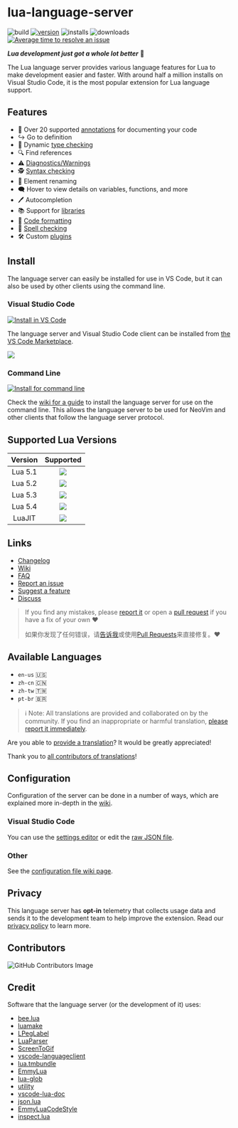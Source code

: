 # lua-language-server

![build](https://github.com/sumneko/lua-language-server/workflows/build/badge.svg)
[![version](https://vsmarketplacebadges.dev/version-short/sumneko.lua.svg)](https://marketplace.visualstudio.com/items?itemName=sumneko.lua)
![installs](https://vsmarketplacebadges.dev/installs-short/sumneko.lua.svg)
![downloads](https://vsmarketplacebadges.dev/downloads-short/sumneko.lua.svg)
[![Average time to resolve an issue](https://isitmaintained.com/badge/resolution/sumneko/lua-language-server.svg)](https://github.com/sumneko/lua-language-server/issues "Average time to resolve an issue")


***Lua development just got a whole lot better*** 🧠

The Lua language server provides various language features for Lua to make development easier and faster. With around half a million installs on Visual Studio Code, it is the most popular extension for Lua language support.

## Features

- 📄 Over 20 supported [annotations](https://github.com/sumneko/lua-language-server/wiki/Annotations) for documenting your code
- ↪ Go to definition
- 🦺 Dynamic [type checking](https://github.com/sumneko/lua-language-server/wiki/Type-Checking)
- 🔍 Find references
- ⚠️ [Diagnostics/Warnings](https://github.com/sumneko/lua-language-server/wiki/Diagnostics)
- 🕵️ [Syntax checking](https://github.com/sumneko/lua-language-server/wiki/Syntax-Errors)
- 📝 Element renaming
- 🗨️ Hover to view details on variables, functions, and more
- 🖊️ Autocompletion
- 📚 Support for [libraries](https://github.com/sumneko/lua-language-server/wiki/Libraries)
- 💅 [Code formatting](https://github.com/sumneko/lua-language-server/wiki/Formatter)
- 💬 [Spell checking](https://github.com/sumneko/lua-language-server/wiki/Formatter)
- 🛠️ Custom [plugins](https://github.com/sumneko/lua-language-server/wiki/Plugins)

## Install

The language server can easily be installed for use in VS Code, but it can also be used by other clients using the command line.

### Visual Studio Code
[![Install in VS Code](https://img.shields.io/badge/Install%20For-VS%20Code-blue?style=for-the-badge&logo=visualstudiocode "Install in VS Code")](https://marketplace.visualstudio.com/items?itemName=sumneko.lua)

The language server and Visual Studio Code client can be installed from [the VS Code Marketplace](https://marketplace.visualstudio.com/items?itemName=sumneko.lua).

![](https://github.com/sumneko/vscode-lua/raw/master/images//Install%20In%20VSCode.gif)

### Command Line
[![Install for command line](https://img.shields.io/badge/Install%20For-Command%20Line-blue?style=for-the-badge&logo=windowsterminal "Install for command line")](https://github.com/sumneko/lua-language-server/wiki/Getting-Started#command-line)

Check the [wiki for a guide](https://github.com/sumneko/lua-language-server/wiki/Getting-Started#command-line) to install the language server for use on the command line. This allows the language server to be used for NeoVim and other clients that follow the language server protocol.

## Supported Lua Versions
| Version |    Supported   |
| :-----: | :------------: |
| Lua 5.1 | ![][checkmark] |
| Lua 5.2 | ![][checkmark] |
| Lua 5.3 | ![][checkmark] |
| Lua 5.4 | ![][checkmark] |
| LuaJIT  | ![][checkmark] |

## Links
- [Changelog](https://github.com/sumneko/lua-language-server/blob/master/changelog.md)
- [Wiki](https://github.com/sumneko/lua-language-server/wiki)
- [FAQ](https://github.com/sumneko/lua-language-server/wiki/FAQ)
- [Report an issue][issues]
- [Suggest a feature][issues]
- [Discuss](https://github.com/sumneko/lua-language-server/discussions)

> If you find any mistakes, please [report it][issues] or open a [pull request][pulls] if you have a fix of your own ❤️
>
> 如果你发现了任何错误，请[告诉我][issues]或使用[Pull Requests][pulls]来直接修复。❤️

[issues]: https://github.com/sumneko/lua-language-server/issues
[pulls]: https://github.com/sumneko/lua-language-server/pulls

## Available Languages

- `en-us` 🇺🇸
- `zh-cn` 🇨🇳
- `zh-tw` 🇹🇼
- `pt-br` 🇧🇷


> ℹ Note: All translations are provided and collaborated on by the community. If you find an inappropriate or harmful translation, [please report it immediately](https://github.com/sumneko/lua-language-server/issues).

Are you able to [provide a translation](https://github.com/sumneko/lua-language-server/wiki/Translations)? It would be greatly appreciated!

Thank you to [all contributors of translations](https://github.com/sumneko/lua-language-server/commits/master/locale)!

[en-US]: https://github.com/sumneko/lua-language-server/tree/master/locale/en-us

## Configuration
Configuration of the server can be done in a number of ways, which are explained more in-depth in the [wiki](https://github.com/sumneko/lua-language-server/wiki/Configuration-File).

### Visual Studio Code
You can use the [settings editor](https://code.visualstudio.com/docs/getstarted/settings#_settings-editor) or edit the [raw JSON file](https://code.visualstudio.com/docs/getstarted/settings#_settingsjson).

### Other
See the [configuration file wiki page](https://github.com/sumneko/lua-language-server/wiki/Configuration-File).


## Privacy
This language server has **opt-in** telemetry that collects usage data and sends it to the development team to help improve the extension. Read our [privacy policy](https://github.com/sumneko/lua-language-server/wiki/Home#privacy) to learn more.


## Contributors
![GitHub Contributors Image](https://contrib.rocks/image?repo=sumneko/lua-language-server)

## Credit
Software that the language server (or the development of it) uses:

* [bee.lua](https://github.com/actboy168/bee.lua)
* [luamake](https://github.com/actboy168/luamake)
* [LPegLabel](https://github.com/sqmedeiros/lpeglabel)
* [LuaParser](https://github.com/sumneko/LuaParser)
* [ScreenToGif](https://github.com/NickeManarin/ScreenToGif)
* [vscode-languageclient](https://github.com/microsoft/vscode-languageserver-node)
* [lua.tmbundle](https://github.com/textmate/lua.tmbundle)
* [EmmyLua](https://emmylua.github.io)
* [lua-glob](https://github.com/sumneko/lua-glob)
* [utility](https://github.com/sumneko/utility)
* [vscode-lua-doc](https://github.com/actboy168/vscode-lua-doc)
* [json.lua](https://github.com/actboy168/json.lua)
* [EmmyLuaCodeStyle](https://github.com/CppCXY/EmmyLuaCodeStyle)
* [inspect.lua](https://github.com/kikito/inspect.lua)


[checkmark]: https://user-images.githubusercontent.com/61925890/183228083-d3aa4eca-30c7-4b9f-aaab-26ce3d8a14fb.png
